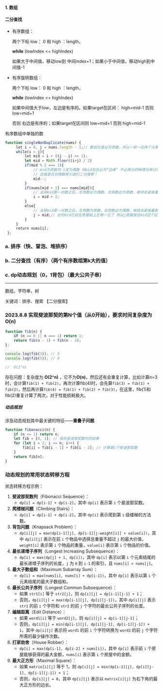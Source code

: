 #### 1. 数组

#### 二分查找

* 有序数组：

  两个下标 low： 0 和 high ：length，

  **while** (lowIndex <= highIndex)

  如果大于中间值，移动low到 中间index+1；如果小于中间值，移动high到中间值-1

* 有序旋转数组：

  两个下标 low： 0 和 high ：length，

  **while** (lowIndex <= highIndex)

  如果中间值大于low，左边是有序的。如果target在区间： high=mid-1 否则 low=mid+1

  否则 右边是有序的；如果target在区间则 low=mid+1 否则 high=mid-1

有序数组中单独的数

```js
function singleNonDuplicate(nums) {
     let i = 0, j = nums.length - 1;// 数组长度必为奇数，所以一前一后两个元素下标为偶数
     while(i < j){
         let mid = i + ((j - i) >> 1);
       	 let mid = Math.floor((i+j) / 2)
         if(mid % 2 === 1){
             // mid为奇数则-1变为偶数 则mid现在必为“边缘” 不必再分四种情况来讨论
             // 这就是仅对偶数索引进行二分搜索！
             mid--;
         }
         if(nums[mid + 1] === nums[mid]){
             // 去除mid那一对数之后，左侧数必为偶数，右侧数必为奇数，继续去紧挨着那对数的右边1个找
             i = mid + 2;
         }
         else{
             // 去除mid那一对数之后，左侧数为奇数，右侧数必为偶数，继续去紧挨着那对数的左边1个找
             j = mid;// 此时mid已经在原基础上左移一位了 所以j直接放在mid这个位置即可
         }
     }
     return nums[i];
 };
```









### a. 排序（快、冒泡、堆排序）

### b. 二分查找（有序）（两个有序数组第k大的值）

### c. dp动态规划（0，1背包）（最大公共子串）

--------------------------------

数组，字符串，树

关键词：排序、搜索 【二分搜索】





### 2023.8.8 实现斐波那契的第N个值（从0开始），要求时间复杂度为O(n)

```js
function fib(n) {
    if (n == 0 || n === 1) return 1;
    return fib(n - 1) + fib(n - 2);
};

console.log(fib(3)); // 5
console.log(fib(5)); // 8

//  O(2^n) 
```

存在问题：复杂度为 **O(2^n)** ，它不为**O(n)**，然后还有会重复计算，比如计算n=3时，会计算`fib(1) + fib(2)`，再次计算fib(4)时，会先算`fib(3) = fib(1) + fib(2)`，然后再计算`fib(4) = fib(1) + fib(2) + fib(3)`，在这里，fib(1)和fib(2)重复计算了两次，对于性能损耗极大。

##### **动态规划**

涉及动态规划其中最关键的特征——**重叠子问题**

```js
function fibonacci(n) { 
    if (n <= 1) return n;
    let fib = [0, 1]; // 保存斐波那契数列的结果 
    for (let i = 2; i <= n; i++) { 
        fib[i] = fib[i - 1] + fib[i - 2]; // 计算第i个斐波那契数 
    } 
    return fib[n]; 
}

```

### 动态规划的常用状态转移方程

状态转移方程示例：

1. **斐波那契数列**（Fibonacci Sequence）：
   - `dp[i] = dp[i-1] + dp[i-2]`，其中 `dp[i]` 表示第 `i` 个斐波那契数。
2. **爬楼梯问题**（Climbing Stairs）：
   - `dp[i] = dp[i-1] + dp[i-2]`，其中 `dp[i]` 表示爬到第 `i` 级楼梯的方法数。
3. **背包问题**（Knapsack Problem）：
   - `dp[i][j] = max(dp[i-1][j], dp[i-1][j-weight[i]] + value[i])`，其中 `dp[i][j]` 表示在前 `i` 个物品中选择总重量不超过 `j` 的最大价值，`weight[i]` 表示第 `i` 个物品的重量，`value[i]` 表示第 `i` 个物品的价值。
4. **最长递增子序列**（Longest Increasing Subsequence）：
   - `dp[i] = max(dp[j] + 1, dp[i])`，其中 `dp[i]` 表示以第 `i` 个元素结尾的最长递增子序列的长度，`j` 为 `0` 到 `i-1` 的索引，且 `nums[i] > nums[j]`。
5. **最大子数组和**（Maximum Subarray Sum）：
   - `dp[i] = max(nums[i], nums[i] + dp[i-1])`，其中 `dp[i]` 表示以第 `i` 个元素结尾的最大子数组和。
6. **最长公共子序列**（Longest Common Subsequence）：
   - 如果 `str1[i]` 等于 `str2[j]`，则 `dp[i][j] = dp[i-1][j-1] + 1`；
   - 否则，`dp[i][j] = max(dp[i-1][j], dp[i][j-1])`，其中 `dp[i][j]` 表示 `str1` 的前 `i` 个字符和 `str2` 的前 `j` 个字符的最长公共子序列的长度。
7. **编辑距离**（Edit Distance）：
   - 如果 `word1[i]` 等于 `word2[j]`，则 `dp[i][j] = dp[i-1][j-1]`；
   - 否则，`dp[i][j] = min(dp[i-1][j], dp[i][j-1], dp[i-1][j-1]) + 1`，其中 `dp[i][j]` 表示将 `word1` 的前 `i` 个字符转换为 `word2` 的前 `j` 个字符所需的最少操作次数。
8. **打家劫舍**（House Robber）：
   - `dp[i] = max(dp[i-1], dp[i-2] + nums[i])`，其中 `dp[i]` 表示前 `i` 个房屋能够获得的最大金额，`nums[i]` 表示第 `i` 个房屋中的金额。
9. **最大正方形**（Maximal Square）：
   - 如果 `matrix[i][j]` 等于 1，则 `dp[i][j] = min(dp[i-1][j], dp[i][j-1], dp[i-1][j-1]) + 1`；
   - 否则，`dp[i][j] = 0`，其中 `dp[i][j]` 表示以 `matrix[i][j]` 为右下角的最大正方形的边长。

